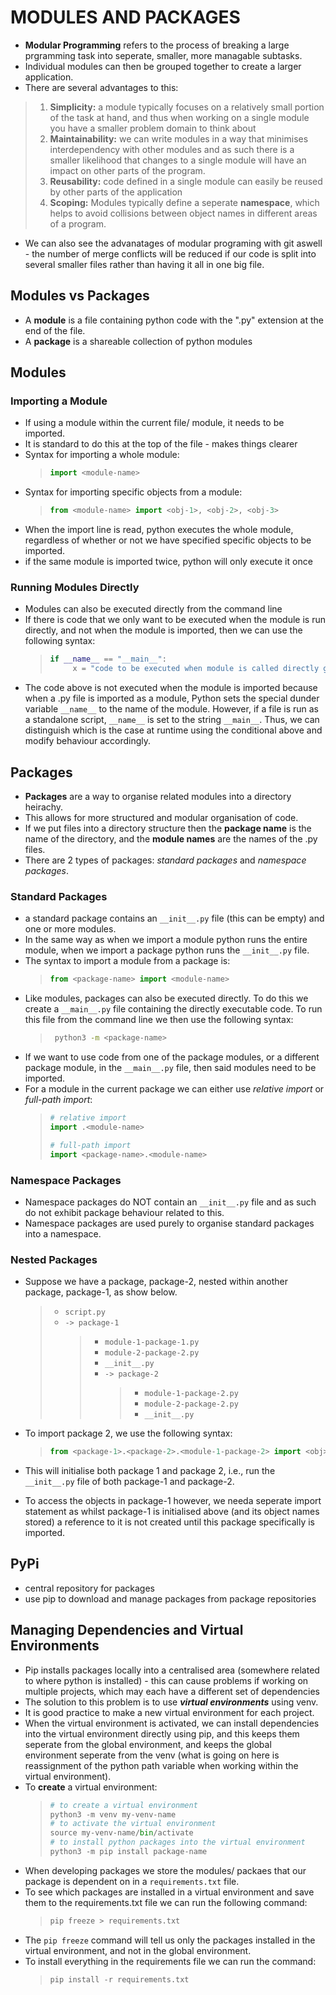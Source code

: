 # MODULES AND PACKAGES

- **Modular Programming** refers to the process of breaking a large prgramming task into seperate, smaller, more managable subtasks.
- Individual modules can then be grouped together to create a larger application.
- There are several advantages to this:

> 1. **Simplicity:** a module typically focuses on a relatively small portion of the task at hand, and thus when working on a single module you have a smaller problem domain to think about
> 2. **Maintainability:** we can write modules in a way that minimises interdependency with other modules and as such there is a smaller likelihood that changes to a single module will have an impact on other parts of the program.
> 3. **Reusability:** code defined in a single module can easily be reused by other parts of the application
> 4. **Scoping:** Modules typically define a seperate **namespace**, which helps to avoid collisions between object names in different areas of a program.

- We can also see the advanatages of modular programing with git aswell - the number of merge conflicts will be reduced if our code is split into several smaller files rather than having it all in one big file.

## Modules vs Packages

- A **module** is a file containing python code with the ".py" extension at the end of the file.
- A **package** is a shareable collection of python modules

## Modules

### Importing a Module

- If using a module within the current file/ module, it needs to be imported.
- It is standard to do this at the top of the file - makes things clearer
- Syntax for importing a whole module:
  > ```python
  > import <module-name>
  > ```
- Syntax for importing specific objects from a module:
  > ```python
  > from <module-name> import <obj-1>, <obj-2>, <obj-3>
  > ```
- When the import line is read, python executes the whole module, regardless of whether or not we have specified specific objects to be imported.
- if the same module is imported twice, python will only execute it once

### Running Modules Directly

- Modules can also be executed directly from the command line
- If there is code that we only want to be executed when the module is run directly, and not when the module is imported, then we can use the following syntax:
  > ```python
  > if __name__ == "__main__":
  >      x = "code to be executed when module is called directly goes here"
  > ```
- The code above is not executed when the module is imported because when a .py file is imported as a module, Python sets the special dunder variable `__name__` to the name of the module. However, if a file is run as a standalone script, `__name__` is set to the string `__main__`. Thus, we can distinguish which is the case at runtime using the conditional above and modify behaviour accordingly.

## Packages

- **Packages** are a way to organise related modules into a directory heirachy.
- This allows for more structured and modular organisation of code.
- If we put files into a directory structure then the **package name** is the name of the directory, and the **module names** are the names of the .py files.
- There are 2 types of packages: _standard packages_ and _namespace packages_.

### Standard Packages

- a standard package contains an `__init__.py` file (this can be empty) and one or more modules.
- In the same way as when we import a module python runs the entire module, when we import a package python runs the `__init__.py` file.
- The syntax to import a module from a package is:
  > ```python
  > from <package-name> import <module-name>
  > ```
- Like modules, packages can also be executed directly. To do this we create a `__main__.py` file containing the directly executable code. To run this file from the command line we then use the following syntax:
  > ```bash
  >  python3 -m <package-name>
  > ```
- If we want to use code from one of the package modules, or a different package module, in the `__main__.py` file, then said modules need to be imported.
- For a module in the current package we can either use _relative import_ or _full-path import_:
  > ```python
  > # relative import
  > import .<module-name>
  >
  > # full-path import
  > import <package-name>.<module-name>
  > ```

### Namespace Packages

- Namespace packages do NOT contain an `__init__.py` file and as such do not exhibit package behaviour related to this.
- Namespace packages are used purely to organise standard packages into a namespace.

### Nested Packages

- Suppose we have a package, package-2, nested within another package, package-1, as show below.

  > - `script.py`
  > - `-> package-1`
  >   > - `module-1-package-1.py`
  >   > - `module-2-package-2.py`
  >   > - `__init__.py`
  >   > - `-> package-2`
  >   >   > - `module-1-package-2.py`
  >   >   > - `module-2-package-2.py`
  >   >   > - `__init__.py`

- To import package 2, we use the following syntax:
  > ```python
  > from <package-1>.<package-2>.<module-1-package-2> import <obj>
  > ```
- This will initialise both package 1 and package 2, i.e., run the `__init__.py` file of both package-1 and package-2.
- To access the objects in package-1 however, we needa seperate import statement as whilst package-1 is initialised above (and its object names stored) a reference to it is not created until this package specifically is imported.

## PyPi

- central repository for packages
- use pip to download and manage packages from package repositories

## Managing Dependencies and Virtual Environments

- Pip installs packages locally into a centralised area (somewhere related to where python is installed) - this can cause problems if working on multiple projects, which may each have a different set of dependencies
- The solution to this problem is to use **_virtual environments_** using venv.
- It is good practice to make a new virtual environment for each project.
- When the virtual environment is activated, we can install dependencies into the virtual environment directly using pip, and this keeps them seperate from the global environment, and keeps the global environment seperate from the venv (what is going on here is reassignment of the python path variable when working within the virtual environment).
- To **create** a virtual environment:
  > ```python
  > # to create a virtual environment
  > python3 -m venv my-venv-name
  > # to activate the virtual environment
  > source my-venv-name/bin/activate
  > # to install python packages into the virtual environment
  > python3 -m pip install package-name
  > ```
- When developing packages we store the modules/ packaes that our package is dependent on in a `requirements.txt` file.
- To see which packages are installed in a virtual environment and save them to the requirements.txt file we can run the following command:
  > ```python
  > pip freeze > requirements.txt
  > ```
- The `pip freeze` command will tell us only the packages installed in the virtual environment, and not in the global environment.
- To install everything in the requirements file we can run the command:
  > ```python
  > pip install -r requirements.txt
  > ```
